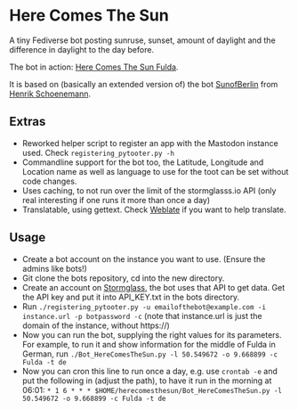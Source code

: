 # Here Comes The Sun

A tiny Fediverse bot posting sunruse, sunset, amount of daylight and
the difference in daylight to the day before.

The bot in action: [Here Comes The Sun Fulda](https://fulda.social/@herecomesthesun).

It is based on (basically an extended version of) the bot
[SunofBerlin](https://github.com/Schoeneh/snippets/tree/main/Mastodon_bots/%40sunofberlin)
from [Henrik Schoenemann](https://mastodon.lol/@lavaeolus).

## Extras
* Reworked helper script to register an app with the Mastodon instance
  used. Check `registering_pytooter.py -h`
* Commandline support for the bot too, the Latitude, Longitude and
  Location name as well as language to use for the toot can be set
  without code changes.
* Uses caching, to not run over the limit of the stormglasss.io API
  (only real interesting if one runs it more than once a day)
* Translatable, using gettext. Check
  [Weblate](https://translate.codeberg.org/projects/here-comes-the-sun-fediverse-bot/)
  if you want to help translate.

## Usage
* Create a bot account on the instance you want to use. (Ensure the
  admins like bots!)
* Git clone the bots repository, cd into the new directory.
* Create an account on [Stormglass](https://stormglass.io/), the bot
  uses that API to get data. Get the API key and put it into
  API_KEY.txt in the bots directory.
* Run `./registering_pytooter.py -u emailofthebot@example.com -i
  instance.url -p botpassword -c` (note that instance.url is just the
  domain of the instance, without https://)
* Now you can run the bot, supplying the right values for its
  parameters. For example, to run it and show information for the
  middle of Fulda in German, run `./Bot_HereComesTheSun.py -l
  50.549672 -o 9.668899 -c Fulda -t de`
* Now you can cron this line to run once a day, e.g. use `crontab -e`
  and put the following in (adjust the path), to have it run in the
  morning at 06:01: `* 1 6 * * *
  $HOME/herecomesthesun/Bot_HereComesTheSun.py -l 50.549672 -o
  9.668899 -c Fulda -t de`
